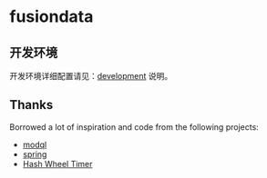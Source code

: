 # fusiondata


## 开发环境

开发环境详细配置请见：[development](./document/development-zh.md) 说明。


## Thanks

Borrowed a lot of inspiration and code from the following projects:

- [modql](https://crates.io/crates/modql)
- [spring](https://crates.io/crates/spring)
- [Hash Wheel Timer](https://crates.io/crates/hierarchical_hash_wheel_timer)
